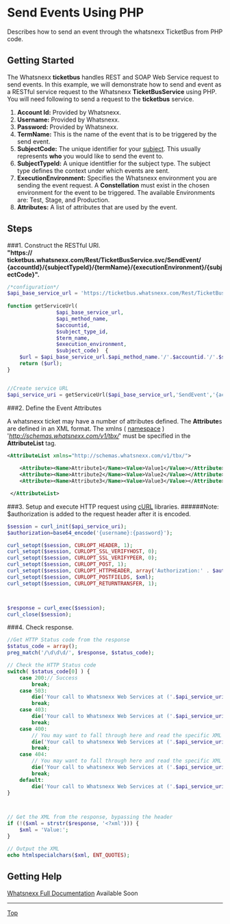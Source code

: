 Send Events Using PHP
==============

Describes how to send an event through the whatsnexx TicketBus from PHP code.
 
Getting Started
------------------
The Whatsnexx <b>ticketbus</b> handles REST and SOAP Web Service request to send events. In this example, we will demonstrate how to send and event as a RESTful service request to the Whatsnexx <b>TicketBusService</b> using PHP. You will need following to send a request to the <b>ticketbus</b> service.

1. <b>Account Id:</b> Provided by Whatsnexx.
2. <b>Username:</b> Provided by Whatsnexx.
2. <b>Password:</b> Provided by Whatsnexx.
3. <b>TermName:</b> This is the name of the event that is to be triggered by the send event.
4. <b>SubjectCode:</b> The unique identifier for your [subject](). This usually represents <b>who</b> you would like to send the event to.
5. <b>SubjectTypeId:</b> A unique identitfier for the subject type. The subject type defines the context under which events are sent.
6. <b>ExecutionEnvironment:</b> Specifies the Whatsnexx environment you are sending the event request. A <b>Constellation</b> must exist in the chosen environment for the event to be triggered. The available Environments are: Test, Stage, and Production.
7. <b>Attributes:</b> A list of attributes that are used by the event.


Steps
----------------
###1.  Construct the RESTful URI.  
<b>"https:// ticketbus.whatsnexx.com/Rest/TicketBusService.svc/SendEvent/ {accountId}/{subjectTypeId}/{termName}/{executionEnvironment}/{subjectCode}".</b>

```php
/*configuration*/
$api_base_service_url = 'https://ticketbus.whatsnexx.com/Rest/TicketBusService.svc';
 
function getServiceUrl(
				$api_base_service_url,
				$api_method_name,
				$accountid,
				$subject_type_id,
				$term_name,
				$execution_environment,
				$subject_code)  {
	$url = $api_base_service_url.$api_method_name.'/'.$accountid.'/'.$subject_type_id.'/'.$term_name.'/'.$execution_environment.'/'.$subject_code;
	return ($url);
}


//Create service URL
$api_service_uri = getServiceUrl($api_base_service_url,'SendEvent','{accountId}','{subjectTypeId}','TestEvent','Stage','testing123');   
```
###2. Define the Event Attributes

A whatsnexx ticket may have a number of attributes defined. The <b>Attribute</b>s are defined in an XML format. The xmlns ( [namespace](http://www.w3schools.com/tags/att_html_xmlns.asp) ) '<i>http://schemas.whatsnexx.com/v1/tbx/</i>' must be specified in the <b>AttributeList</b> tag.

```xml
<AttributeList xmlns="http://schemas.whatsnexx.com/v1/tbx/">
 
	<Attribute><Name>Attribute1</Name><Value>Value1</Value></Attribute>
	<Attribute><Name>Attribute2</Name><Value>Value2</Value></Attribute>
	<Attribute><Name>Attribute3</Name><Value>Value3</Value></Attribute>

 </AttributeList>
```

###3. Setup and execute HTTP request using [cURL](http://php.net/manual/en/book.curl.php) libraries.
######Note: $authorization is added to the request header after it is encoded.
```php
$session = curl_init($api_service_uri);
$authorization=base64_encode('{username}:{password}');

curl_setopt($session, CURLOPT_HEADER, 1);
curl_setopt($session, CURLOPT_SSL_VERIFYHOST, 0);
curl_setopt($session, CURLOPT_SSL_VERIFYPEER, 0);
curl_setopt($session, CURLOPT_POST, 1);
curl_setopt($session, CURLOPT_HTTPHEADER, array('Authorization:' . $authorization,'Content-Type: text/xml'));
curl_setopt($session, CURLOPT_POSTFIELDS, $xml);
curl_setopt($session, CURLOPT_RETURNTRANSFER, 1);



$response = curl_exec($session);
curl_close($session);
```
###4. Check response.
```php
//Get HTTP Status code from the response
$status_code = array();
preg_match('/\d\d\d/', $response, $status_code);

// Check the HTTP Status code
switch( $status_code[0] ) {
	case 200:// Success
		break;
	case 503:
		die('Your call to Whatsnexx Web Services at ('.$api_service_uri.') failed and returned an HTTP status of 503. That means: Service unavailable. An internal problem prevented us from returning data to you.');
		break;
	case 403:
		die('Your call to Whatsnexx Web Services at ('.$api_service_uri.') failed and returned an HTTP status of 403. That means: Forbidden. You do not have permission to access this resource, or are over your rate limit.');
		break;
	case 400:
		// You may want to fall through here and read the specific XML error
		die('Your call to whatsnexx Web Services at ('.$api_service_uri.') failed and returned an HTTP status of 400. That means:  Bad request. The parameters passed to the service did not match as expected. The exact error is returned in the XML response.');
		break;
	case 404:
		// You may want to fall through here and read the specific XML error
		die('Your call to whatsnexx Web Services at ('.$api_service_uri.') failed and returned an HTTP status of 404. That means: Page not found. The URL is likely not formated correctly. More details follow: ('.$response.')');
		break;
	default:
		die('Your call to Whatsnexx Web Services at ('.$api_service_uri.') returned ('.$response.') an  HTTP status of:'. $status_code[0]);
}



// Get the XML from the response, bypassing the header
if (!($xml = strstr($response, '<?xml'))) {
	$xml = 'Value:';
}

// Output the XML
echo htmlspecialchars($xml, ENT_QUOTES);
```
Getting Help
-----------
[Whatsnexx Full Documentation]() Available Soon  


*****
[Top](https://github.com/paulsmelser/PHP-Send-Event/blob/master/README.md#send-events-using-php)
